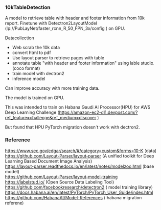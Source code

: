 ### 10kTableDetection

A model to retrieve table with header and footer information from 10k report.
Finetune with Detectron2LayoutModel (lp://PubLayNet/faster_rcnn_R_50_FPN_3x/config ) on GPU.


Datacollection 
  - Web scrab the 10k data
  - convert html to pdf 
  - Use layout parser to retrieve pages with table
  - annotate table "with header and footer information" using lable studio.(coco format)
  - train model with dectron2
  - inference model
  

Can improve accuracy with more training data.
  

The model is trained on GPU.

This was intended to train on Habana Gaudi AI Processor(HPU) for AWS Deep Learning Challenge
 (https://amazon-ec2-dl1.devpost.com/?ref_feature=challenge&ref_medium=discover )

But found that HPU PyTorch migration doesn't work with dectron2.

### Reference

https://www.sec.gov/edgar/search/#/category=custom&forms=10-K (data)</br>
https://github.com/Layout-Parser/layout-parser (A unified toolkit for Deep Learning Based Document Image Analysis)</br>
https://layout-parser.readthedocs.io/en/latest/notes/modelzoo.html (base model)</br>
https://github.com/Layout-Parser/layout-model-training</br>
https://labelstud.io/ (Open Source Data Labeling Tool)</br>
https://github.com/facebookresearch/detectron2 ( model training library)</br>
https://docs.habana.ai/en/latest/PyTorch/PyTorch_User_Guide/index.html</br>
https://github.com/HabanaAI/Model-References ( habana migration referene)


